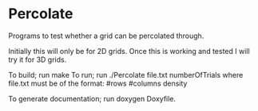 # Percolate
Programs to test whether a grid can be percolated through.

Initially this will only be for 2D grids. Once this is working and tested I will try it for 3D grids.

To build; run make
To run; run ./Percolate file.txt numberOfTrials
where file.txt must be of the format: #rows
									  #columns
									  density 

To generate documentation; run doxygen Doxyfile.
